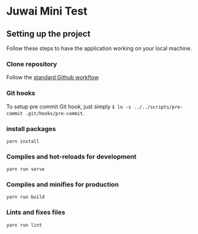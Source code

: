 # Juwai Mini Test

## Setting up the project

Follow these steps to have the application working on your local machine.

### Clone repository

Follow the [standard Github workflow](https://github.com/juwai/in-house/blob/master/documentation/workflow-github.md).

### Git hooks

To setup pre commit Git hook, just simply `$ ln -s ../../scripts/pre-commit .git/hooks/pre-commit`.

### install packages
```
yarn install
```

### Compiles and hot-reloads for development
```
yarn run serve
```

### Compiles and minifies for production
```
yarn run build
```

### Lints and fixes files
```
yarn run lint
```
